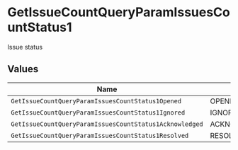 # GetIssueCountQueryParamIssuesCountStatus1

Issue status


## Values

| Name                                                    | Value                                                   |
| ------------------------------------------------------- | ------------------------------------------------------- |
| `GetIssueCountQueryParamIssuesCountStatus1Opened`       | OPENED                                                  |
| `GetIssueCountQueryParamIssuesCountStatus1Ignored`      | IGNORED                                                 |
| `GetIssueCountQueryParamIssuesCountStatus1Acknowledged` | ACKNOWLEDGED                                            |
| `GetIssueCountQueryParamIssuesCountStatus1Resolved`     | RESOLVED                                                |